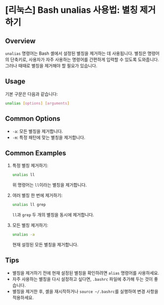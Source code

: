 # [리눅스] Bash unalias 사용법: 별칭 제거하기

## Overview
`unalias` 명령어는 Bash 셸에서 설정된 별칭을 제거하는 데 사용됩니다. 별칭은 명령어의 단축키로, 사용자가 자주 사용하는 명령어를 간편하게 입력할 수 있도록 도와줍니다. 그러나 때때로 별칭을 제거해야 할 필요가 있습니다.

## Usage
기본 구문은 다음과 같습니다:

```bash
unalias [options] [arguments]
```

## Common Options
- `-a`: 모든 별칭을 제거합니다.
- `-m`: 특정 패턴에 맞는 별칭을 제거합니다.

## Common Examples
1. 특정 별칭 제거하기:
   ```bash
   unalias ll
   ```
   위 명령어는 `ll`이라는 별칭을 제거합니다.

2. 여러 별칭 한 번에 제거하기:
   ```bash
   unalias ll grep
   ```
   `ll`과 `grep` 두 개의 별칭을 동시에 제거합니다.

3. 모든 별칭 제거하기:
   ```bash
   unalias -a
   ```
   현재 설정된 모든 별칭을 제거합니다.

## Tips
- 별칭을 제거하기 전에 현재 설정된 별칭을 확인하려면 `alias` 명령어를 사용하세요.
- 자주 사용하는 별칭을 다시 설정하고 싶다면, `.bashrc` 파일에 추가해 두는 것이 좋습니다.
- 별칭을 제거한 후, 셸을 재시작하거나 `source ~/.bashrc`를 실행하여 변경 사항을 적용하세요.